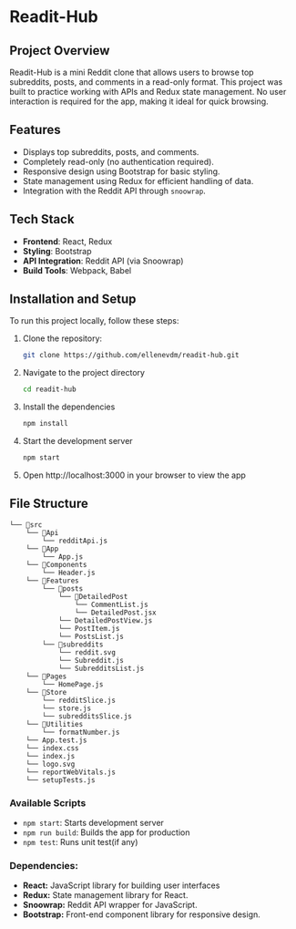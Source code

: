 # Readit-Hub

## Project Overview

Readit-Hub is a mini Reddit clone that allows users to browse top subreddits, posts, and comments in a read-only format. This project was built to practice working with APIs and Redux state management. No user interaction is required for the app, making it ideal for quick browsing.

## Features

- Displays top subreddits, posts, and comments.
- Completely read-only (no authentication required).
- Responsive design using Bootstrap for basic styling.
- State management using Redux for efficient handling of data.
- Integration with the Reddit API through `snoowrap`.

## Tech Stack

- **Frontend**: React, Redux
- **Styling**: Bootstrap
- **API Integration**: Reddit API (via Snoowrap)
- **Build Tools**: Webpack, Babel

## Installation and Setup

To run this project locally, follow these steps:

1. Clone the repository:
   ```bash
   git clone https://github.com/ellenevdm/readit-hub.git
   ```
2. Navigate to the project directory
   ```bash
   cd readit-hub
   ```
3. Install the dependencies
   ```bash
   npm install
   ```
4. Start the development server
   ```bash
   npm start
   ```
5. Open http://localhost:3000 in your browser to view the app

## File Structure

```
└── 📁src
    └── 📁Api
        └── redditApi.js
    └── 📁App
        └── App.js
    └── 📁Components
        └── Header.js
    └── 📁Features
        └── 📁posts
            └── 📁DetailedPost
                └── CommentList.js
                └── DetailedPost.jsx
            └── DetailedPostView.js
            └── PostItem.js
            └── PostsList.js
        └── 📁subreddits
            └── reddit.svg
            └── Subreddit.js
            └── SubredditsList.js
    └── 📁Pages
        └── HomePage.js
    └── 📁Store
        └── redditSlice.js
        └── store.js
        └── subredditsSlice.js
    └── 📁Utilities
        └── formatNumber.js
    └── App.test.js
    └── index.css
    └── index.js
    └── logo.svg
    └── reportWebVitals.js
    └── setupTests.js
```

### Available Scripts

- `npm start`: Starts development server
- `npm run build`: Builds the app for production
- `npm test`: Runs unit test(if any)

### Dependencies:

- **React:** JavaScript library for building user interfaces
- **Redux:** State management library for React.
- **Snoowrap:** Reddit API wrapper for JavaScript.
- **Bootstrap:** Front-end component library for responsive design.
